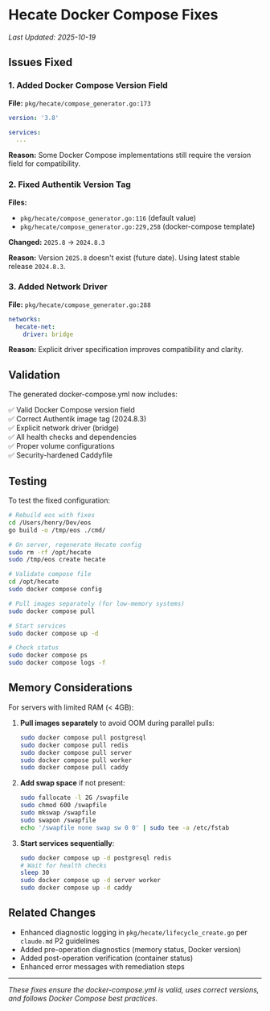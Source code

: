 # Hecate Docker Compose Fixes

*Last Updated: 2025-10-19*

## Issues Fixed

### 1. Added Docker Compose Version Field
**File:** `pkg/hecate/compose_generator.go:173`
```yaml
version: '3.8'

services:
  ...
```
**Reason:** Some Docker Compose implementations still require the version field for compatibility.

### 2. Fixed Authentik Version Tag
**Files:** 
- `pkg/hecate/compose_generator.go:116` (default value)
- `pkg/hecate/compose_generator.go:229,258` (docker-compose template)

**Changed:** `2025.8` → `2024.8.3`

**Reason:** Version `2025.8` doesn't exist (future date). Using latest stable release `2024.8.3`.

### 3. Added Network Driver
**File:** `pkg/hecate/compose_generator.go:288`
```yaml
networks:
  hecate-net:
    driver: bridge
```
**Reason:** Explicit driver specification improves compatibility and clarity.

## Validation

The generated docker-compose.yml now includes:

✅ Valid Docker Compose version field  
✅ Correct Authentik image tag (2024.8.3)  
✅ Explicit network driver (bridge)  
✅ All health checks and dependencies  
✅ Proper volume configurations  
✅ Security-hardened Caddyfile  

## Testing

To test the fixed configuration:

```bash
# Rebuild eos with fixes
cd /Users/henry/Dev/eos
go build -o /tmp/eos ./cmd/

# On server, regenerate Hecate config
sudo rm -rf /opt/hecate
sudo /tmp/eos create hecate

# Validate compose file
cd /opt/hecate
sudo docker compose config

# Pull images separately (for low-memory systems)
sudo docker compose pull

# Start services
sudo docker compose up -d

# Check status
sudo docker compose ps
sudo docker compose logs -f
```

## Memory Considerations

For servers with limited RAM (< 4GB):

1. **Pull images separately** to avoid OOM during parallel pulls:
   ```bash
   sudo docker compose pull postgresql
   sudo docker compose pull redis
   sudo docker compose pull server
   sudo docker compose pull worker
   sudo docker compose pull caddy
   ```

2. **Add swap space** if not present:
   ```bash
   sudo fallocate -l 2G /swapfile
   sudo chmod 600 /swapfile
   sudo mkswap /swapfile
   sudo swapon /swapfile
   echo '/swapfile none swap sw 0 0' | sudo tee -a /etc/fstab
   ```

3. **Start services sequentially**:
   ```bash
   sudo docker compose up -d postgresql redis
   # Wait for health checks
   sleep 30
   sudo docker compose up -d server worker
   sudo docker compose up -d caddy
   ```

## Related Changes

- Enhanced diagnostic logging in `pkg/hecate/lifecycle_create.go` per `claude.md` P2 guidelines
- Added pre-operation diagnostics (memory status, Docker version)
- Added post-operation verification (container status)
- Enhanced error messages with remediation steps

---

*These fixes ensure the docker-compose.yml is valid, uses correct versions, and follows Docker Compose best practices.*

